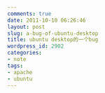 ```yaml
---
comments: true
date: 2011-10-10 06:26:46
layout: post
slug: a-bug-of-ubuntu-desktop
title: ubuntu desktop的一个bug
wordpress_id: 2902
categories:
- note
tags:
- apache
- ubuntu
---
```


